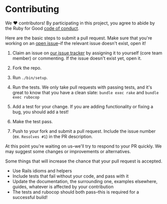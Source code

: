 # Contributing

We ♥ contributors! By participating in this project, you agree to abide by the
Ruby for Good [code of conduct].

[code of conduct]: https://github.com/rubyforgood/code-of-conduct

Here are the basic steps to submit a pull request. Make sure that you're working
on an [open issue]–if the relevant issue doesn't exist, open it!

[open issue]: https://github.com/rubyforgood/habitat_humanity/issues

1. Claim an issue on [our issue tracker][open issue] by assigning it to yourself
   (core team member) or commenting. If the issue doesn't exist yet, open it.

2. Fork the repo.

3. Run `./bin/setup`.

4. Run the tests. We only take pull requests with passing tests, and it's great
   to know that you have a clean slate: `bundle exec rake` and `bundle exec rubocop`

5. Add a test for your change. If you are adding functionality or fixing a
   bug, you should add a test!

6. Make the test pass.

7. Push to your fork and submit a pull request. Include the issue number
   (ex. `Resolves #1`) in the PR description.

At this point you're waiting on us–we'll try to respond to your PR quickly.
We may suggest some changes or improvements or alternatives.

Some things that will increase the chance that your pull request is accepted.

* Use Rails idioms and helpers
* Include tests that fail without your code, and pass with it
* Update the documentation, the surrounding one, examples elsewhere, guides,
  whatever is affected by your contribution
* The tests and rubocop should both pass–this is required for a successful build!

